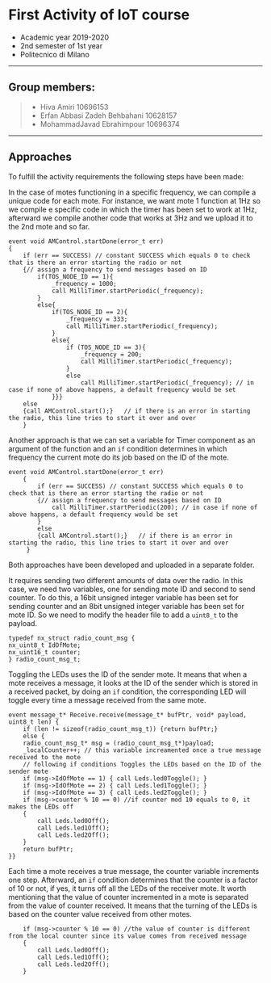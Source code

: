 
First Activity of IoT course
=
- Academic year 2019-2020
- 2nd semester of 1st year
- Politecnico di Milano

________________________
 Group members:
 -
> - Hiva Amiri                       10696153
> - Erfan Abbasi Zadeh Behbahani     10628157
> - MohammadJavad Ebrahimpour        10696374
________________________

Approaches
-
 To fulfill the activity requirements the following steps have been made:

In the case of motes functioning in a specific frequency, we can compile a unique code for each mote. For instance, we want mote 1 function at 1Hz so we compile e specific code in which the timer has been set to work at 1Hz, afterward we compile another code that works at 3Hz and we upload it to the 2nd mote and so far.

    event void AMControl.startDone(error_t err) 
    {
        if (err == SUCCESS) // constant SUCCESS which equals 0 to check that is there an error starting the radio or not
        {// assign a frequency to send messages based on ID
        	if(TOS_NODE_ID == 1){
        		_frequency = 1000;
        		call MilliTimer.startPeriodic(_frequency);
        	}
        	else{
        		if(TOS_NODE_ID == 2){
        			_frequency = 333;
        			call MilliTimer.startPeriodic(_frequency);
        		}
        		else{
        			if (TOS_NODE_ID == 3){        		
        				_frequency = 200;
        				call MilliTimer.startPeriodic(_frequency);
        			}
        			else 
        				call MilliTimer.startPeriodic(_frequency); // in case if none of above happens, a default frequency would be set
        		}}}
        else 
        {call AMControl.start();}	// if there is an error in starting the radio, this line tries to start it over and over
        }



Another approach is that we can set a variable for Timer component as an argument of the function and an `if` condition determines in which frequency the current mote do its job based on the ID of the mote.

    event void AMControl.startDone(error_t err) 
        {
            if (err == SUCCESS) // constant SUCCESS which equals 0 to check that is there an error starting the radio or not
            {// assign a frequency to send messages based on ID
                call MilliTimer.startPeriodic(200); // in case if none of above happens, a default frequency would be set
            }
            else 
            {call AMControl.start();}	// if there is an error in starting the radio, this line tries to start it over and over
         }
Both approaches have been developed and uploaded in a separate folder. 

It requires sending two different amounts of data over the radio. In this case, we need two variables, one for sending mote ID and second to send counter. To do this, a 16bit unsigned integer variable has been set for sending counter and an 8bit unsigned integer variable has been set for mote ID. So we need to modify the header file to add a `uint8_t` to the payload.
 
    typedef nx_struct radio_count_msg {
    nx_uint8_t IdOfMote;
    nx_uint16_t counter;
    } radio_count_msg_t;


Toggling the LEDs uses the ID of the sender mote. It means that when a mote receives a message, it looks at the ID of the sender which is stored in a received packet, by doing an `if` condition, the corresponding LED will toggle every time a message received from the same mote.

    event message_t* Receive.receive(message_t* bufPtr, void* payload, uint8_t len) {
        if (len != sizeof(radio_count_msg_t)) {return bufPtr;}
        else {
        radio_count_msg_t* msg = (radio_count_msg_t*)payload;
        _localCounter++; // this variable increamented once a true message received to the mote
        // following if conditions Toggles the LEDs based on the ID of the sender mote
        if (msg->IdOfMote == 1) { call Leds.led0Toggle(); }
        if (msg->IdOfMote == 2) { call Leds.led1Toggle(); }
        if (msg->IdOfMote == 3) { call Leds.led2Toggle(); }
        if (msg->counter % 10 == 0)	//if counter mod 10 equals to 0, it makes the LEDs off
        {
            call Leds.led0Off();
            call Leds.led1Off();
            call Leds.led2Off();
        } 	
        return bufPtr;
    }}


Each time a mote receives a true message, the counter variable increments one step. Afterward, an `if` condition determines that the counter is a factor of 10 or not, if yes, it turns off all the LEDs of the receiver mote.
It worth mentioning that the value of counter incremented in a mote is separated from the value of counter received. It means that the turning of the LEDs is based on the counter value received from other motes. 

        if (msg->counter % 10 == 0)	//the value of counter is different from the local counter since its value comes from received message
        {
            call Leds.led0Off();
            call Leds.led1Off();
            call Leds.led2Off();
        }

